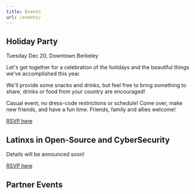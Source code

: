 ```yaml
---
title: Events
url: /events/
---
```


## Holiday Party

Tuesday Dec 20, Downtown Berkeley

Let's get together for a celebration of the holidays and the beautiful things we've accomplished this year.

We'll provide some snacks and drinks, but feel free to bring something to share, drinks or food from your country are encouraged! 

Casual event, no dress-code restrictions or schedule! Come over, make new friends, and have a fun time. Friends, family and allies welcome!

[RSVP here](https://www.facebook.com/events/1903635419868743/)

## Latinxs in Open-Source and CyberSecurity

Details will be announced soon! 

[RSVP here](https://www.meetup.com/Latinos-in-Tech-Bay-Area/events/236223131/)

<!--No events planned yet for the future, join our [meetup](http://www.meetup.com/Latin-s-in-Tech-Bay-Area) to receive information when available. -->

## Partner Events

<!--### Startup Weekend Latinx in Tech <small>Oct 21</small>

Startup Weekend returns to Oakland for first ever #LatinxTech Edition Oct
21-23rd! We are looking for developers, designers, biz background latinx
participants. Be part of a 54hr life changing experience to launch your venture
focused on unlocking a trillion $ market opportunity.  If you know of
organizations working with Latinx youth please message us - scholarships
available.

[RSVP Here](http://www.up.co/communities/usa/san-francisco/startup-weekend/9649)
-->

